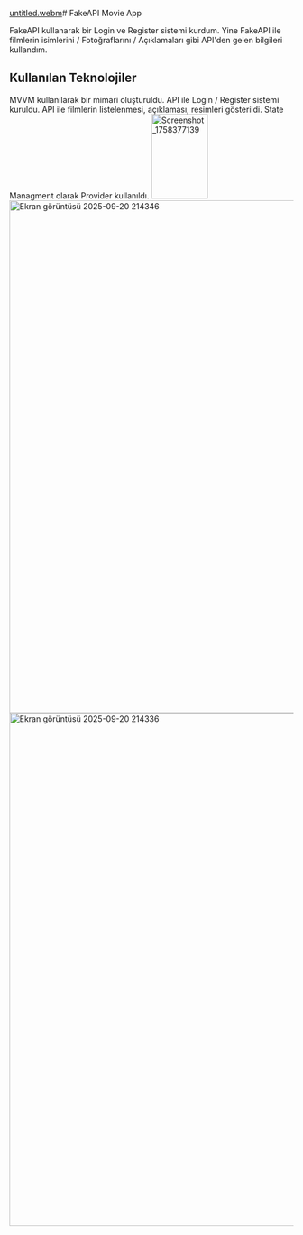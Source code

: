 [untitled.webm](https://github.com/user-attachments/assets/b511445c-80fb-4687-8f80-24076ddd7ce9)# FakeAPI Movie App

FakeAPI kullanarak bir Login ve Register sistemi kurdum. Yine FakeAPI ile filmlerin isimlerini / Fotoğraflarını / Açıklamaları gibi API'den gelen bilgileri kullandım.

## Kullanılan Teknolojiler

MVVM kullanılarak bir mimari oluşturuldu. 
API ile Login / Register sistemi kuruldu.
API ile filmlerin listelenmesi, açıklaması, resimleri gösterildi.
State Managment olarak Provider kullanıldı.
<img width="100" height="150" alt="Screenshot_1758377139" src="https://github.com/user-attachments/assets/38dc6ac5-0119-4973-a993-4b7063885b66" />
<img width="515" height="909" alt="Ekran görüntüsü 2025-09-20 214346" src="https://github.com/user-attachments/assets/3501e5e3-0532-4e56-878a-16edac9bc719" />
<img width="534" height="910" alt="Ekran görüntüsü 2025-09-20 214336" src="https://github.com/user-attachments/assets/540318a8-5628-40bb-a5a9-8bd4e4f78035" />

